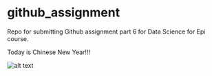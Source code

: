 # github_assignment
Repo for submitting Github assignment part 6 for Data Science for Epi course. 

Today is Chinese New Year!!!

![alt text](https://media.tenor.com/Q-x-tQAopr0AAAAM/happy-chinese-new-year-chinese-new-year.gif)
